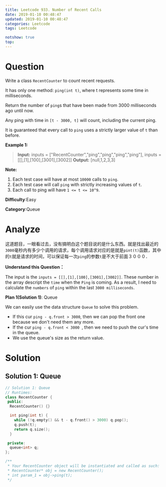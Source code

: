 ```yaml
---
title: Leetcode 933. Number of Recent Calls
date: 2019-01-10 00:48:47
updated: 2019-01-10 00:48:47
categories: Leetcode
tags: Leetcode

notshow: true
top:
---
```


# Question

Write a class  `RecentCounter`  to count recent requests.

It has only one method: `ping(int t)`, where t represents some time in milliseconds.

Return the number of  `ping`s that have been made from 3000 milliseconds ago until now.

Any ping with time in  `[t - 3000, t]`  will count, including the current ping.

It is guaranteed that every call to  `ping`  uses a strictly larger value of `t`  than before.

**Example 1:**

> **Input:** inputs = ["RecentCounter","ping","ping","ping","ping"], inputs = [[],[1],[100],[3001],[3002]]
> **Output:** [null,1,2,3,3]

**Note:**

1.  Each test case will have at most  `10000`  calls to  `ping`.
2.  Each test case will call `ping`  with strictly increasing values of  `t`.
3.  Each call to ping will have  `1 <= t <= 10^9`.

**Difficulty**:Easy

**Category**:Queue

<!-- more -->

# Analyze

这道题目，一眼看过去，没有搞明白这个题目说的是什么东西。就是找出最近的`3000`毫秒内有多少个调用的请求，每个调用请求对应的是就是`pint(t)`函数，其中的`t`就是请求的时间，可以保证每一次`ping`的参数`t`是不大于前面３０００．

**Understand this Question：**

The input is the `inputs = [[],[1],[100],[3001],[3002]]`. These number in the array descript the `time` when the `Ping` is coming. As a result, I need to calculate the `numbers` of `ping` within the last `3000 milliseconds`.

**Plan 1(Solution 1)**: Queue

We can easily use the data structure `Queue` to solve this problem.
- If this cur `ping - q.front > 3000`, then we can pop the front one because we don't need them any more.
- If the cur `ping - q.front < 3000 `, then we need to push the cur's time in the queue.
- We use the queue's size as the return value.

# Solution

## Solution 1: Queue

```cpp
// Solution 1: Queue
// Runtimes:
class RecentCounter {
 public:
  RecentCounter() {}

  int ping(int t) {
    while (!q.empty() && t - q.front() > 3000) q.pop();
    q.push(t);
    return q.size();
  }

 private:
  queue<int> q;
};

/**
 * Your RecentCounter object will be instantiated and called as such:
 * RecentCounter* obj = new RecentCounter();
 * int param_1 = obj->ping(t);
 */
```